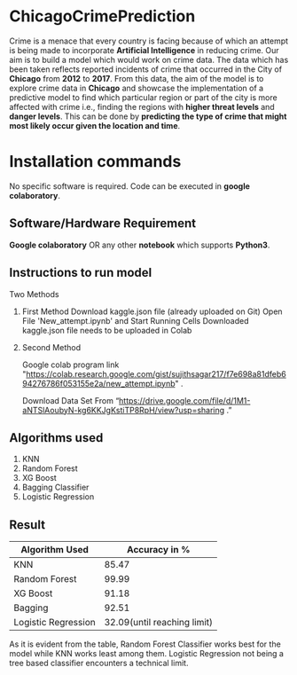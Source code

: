 # ChicagoCrimePrediction

Crime is a menace that every country is facing because of which an attempt is being made to incorporate **Artificial Intelligence** in reducing crime. Our aim is to build a model which would work on crime data. The data which has been taken reflects reported incidents of crime that occurred in the City of **Chicago** from **2012** to **2017**. From this data, the aim of the model is to explore crime data in **Chicago** and showcase the implementation of a predictive model to find which particular region or part of the city is more affected with crime i.e., finding the regions with **higher threat levels** and **danger levels**. This can be done by **predicting the type of crime that might most likely occur given the location and time**.


# Installation commands

No specific software is required. Code can be executed in **google colaboratory**.

##  **Software/Hardware Requirement**

**Google colaboratory** OR any other **notebook** which supports **Python3**.

## **Instructions to run model**

Two Methods

 1. First Method
	 Download kaggle.json file (already uploaded on Git)
	 Open File 'New_attempt.ipynb' and Start Running Cells
	 Downloaded kaggle.json file needs to be uploaded in Colab
	
 2. Second Method
 	  
	  Google colab program link "https://colab.research.google.com/gist/sujithsagar217/f7e698a81dfeb694276786f053155e2a/new_attempt.ipynb" .
	  
	  Download Data Set From “https://drive.google.com/file/d/1M1-aNTSlAoubyN-kg6KKJgKstiTP8RpH/view?usp=sharing .”

## **Algorithms used**

 1. KNN
 2. Random Forest
 3. XG Boost
 4. Bagging Classifier
 5. Logistic Regression

## Result
|Algorithm Used|Accuracy in % |
|--|--|
|  KNN|85.47  |
|Random Forest|99.99|
|XG Boost|91.18|
|Bagging|92.51|
|Logistic Regression|32.09(until reaching limit)|


As it is evident from the table, Random Forest Classifier works best for the model while KNN works least among them. Logistic Regression not being a tree based classifier encounters a technical limit.


